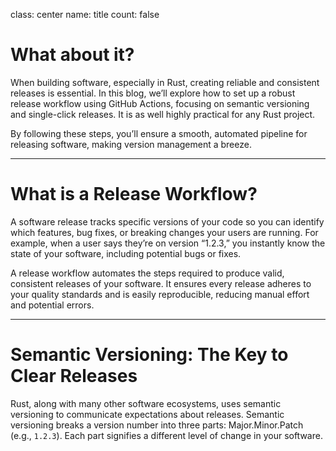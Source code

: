 class: center
name: title
count: false

# What about it?

When building software, especially in Rust, creating reliable and consistent releases is essential. In this blog, we’ll explore how to set up a robust release workflow using GitHub Actions, focusing on semantic versioning and single-click releases. It is as well highly practical for any Rust project.

By following these steps, you’ll ensure a smooth, automated pipeline for releasing software, making version management a breeze.

---

# What is a Release Workflow?

A software release tracks specific versions of your code so you can identify which features, bug fixes, or breaking changes your users are running. For example, when a user says they’re on version “1.2.3,” you instantly know the state of your software, including potential bugs or fixes.

A release workflow automates the steps required to produce valid, consistent releases of your software. It ensures every release adheres to your quality standards and is easily reproducible, reducing manual effort and potential errors.

---

# Semantic Versioning: The Key to Clear Releases

Rust, along with many other software ecosystems, uses semantic versioning to communicate expectations about releases. Semantic versioning breaks a version number into three parts: Major.Minor.Patch (e.g., `1.2.3`). Each part signifies a different level of change in your software.